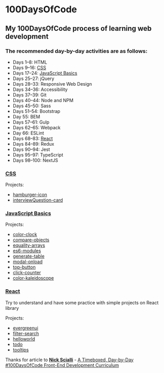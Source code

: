 # 100DaysOfCode
## My 100DaysOfCode process of learning web development

### **The recommended day-by-day activities are as follows:**

- Days 1–8: HTML
- Days 9–16: [CSS](#CSS)
- Days 17–24: [JavaScript Basics](#JavaScript-Basics)
- Days 25–27: jQuery
- Days 28–33: Responsive Web Design
- Days 34–36: Accessibility
- Days 37–39: Git
- Days 40–44: Node and NPM
- Days 45–50: Sass
- Days 51–54: Bootstrap
- Day 55: BEM
- Days 57–61: Gulp
- Days 62–65: Webpack
- Day 66: ESLint
- Days 68–83: [React](#React)
- Days 84–89: Redux
- Days 90–94: Jest
- Days 95–97: TypeScript
- Days 98–100: NextJS


### [CSS](css)
Projects:
 - [hamburger-icon](css/hamburger-icon)
 - [interviewQuestion-card](css/interviewQuestion-card)

### [JavaScript Basics](javascript)

Projects:
 - [color-clock](javascript/color-clock)
 - [compare-objects](javascript/compare-objects)
 - [equality-arrays](javascript/equality-arrays)
 - [es6-modules](javascript/es6-modules)
 - [generate-table](javascript/generate-table)
 - [modal-onload](javascript/modal-onload)
 - [top-button](javascript/top-button)
 - [click-counter](javascript/click-counter)
 - [color-kaleidoscope](javascript/color-kaleidoscope)


### [React](react)
Try to understand and have some practice with simple projects on React library

Projects:
 - [evergreenui](react/evergreenui)
 - [filter-search](react/filter-search)
 - [helloworld](react/helloworld)
 - [todo](react/todo)
 - [tooltips](react/tooltips)



Thanks for article to [__Nick Scialli__](https://twitter.com/nas5w) - [A Timeboxed, Day-by-Day #100DaysOfCode Front-End Development Curriculum](https://levelup.gitconnected.com/a-100daysofcode-timeboxed-front-end-development-curriculum-cb4b6c2081c2)
